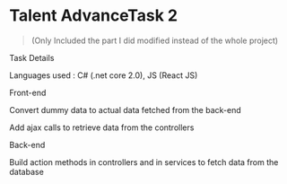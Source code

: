 # Talent AdvanceTask 2
> (Only Included the part I did modified instead of the whole project)

Task Details

Languages used : C# (.net core 2.0), JS (React JS)

Front-end

Convert dummy data to actual data fetched from the back-end

Add ajax calls to retrieve data from the controllers



Back-end

Build action methods in controllers and in services to fetch data from the database
